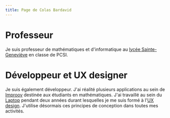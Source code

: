 ```yaml
---
title: Page de Colas Bardavid
---
```




# Professeur
Je suis professeur de mathématiques et d'informatique au [lycée Sainte-Geneviève](https://www.bginette.com) en classe de PCSI.


# Développeur et UX designer
Je suis également développeur. J'ai réalité plusieurs applications au sein de [Improov](http://www.improov.fr) destinée aux étudiants en mathématiques. J'ai travaillé au sein du [Laptop](http://lelaptop.com) pendant deux années durant lesquelles je me suis formé à l'[UX design](https://www.youtube.com/watch?v=SRec90j6lTY). J'utilise désormais ces principes de conception dans toutes mes activités. 
